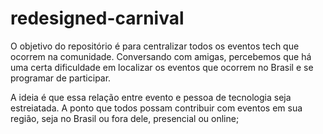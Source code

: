 # redesigned-carnival
O objetivo do repositório é para centralizar todos os eventos tech que ocorrem na comunidade.
Conversando com amigas, percebemos que há uma certa dificuldade em localizar os eventos que ocorrem no Brasil e se programar de participar. 

A ideia é que essa relação entre evento e pessoa de tecnologia seja estreiatada. A ponto que todos possam contribuir com eventos em sua região, seja no Brasil ou fora dele, presencial ou online; 

